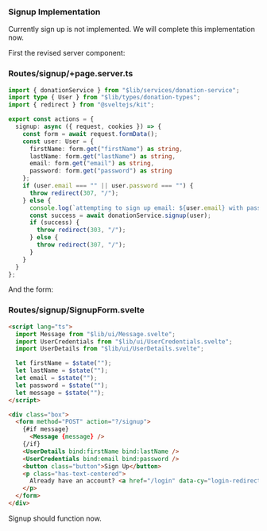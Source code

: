 ### Signup Implementation

Currently sign up is not implemented. We will complete this implementation now.

First the revised server component:

### Routes/signup/+page.server.ts

~~~typescript
import { donationService } from "$lib/services/donation-service";
import type { User } from "$lib/types/donation-types";
import { redirect } from "@sveltejs/kit";

export const actions = {
  signup: async ({ request, cookies }) => {
    const form = await request.formData();
    const user: User = {
      firstName: form.get("firstName") as string,
      lastName: form.get("lastName") as string,
      email: form.get("email") as string,
      password: form.get("password") as string
    };
    if (user.email === "" || user.password === "") {
      throw redirect(307, "/");
    } else {
      console.log(`attempting to sign up email: ${user.email} with password: ${user.password}`);
      const success = await donationService.signup(user);
      if (success) {
        throw redirect(303, "/");
      } else {
        throw redirect(307, "/");
      }
    }
  }
};
~~~

And the form:

### Routes/signup/SignupForm.svelte

~~~html
<script lang="ts">
  import Message from "$lib/ui/Message.svelte";
  import UserCredentials from "$lib/ui/UserCredentials.svelte";
  import UserDetails from "$lib/ui/UserDetails.svelte";

  let firstName = $state("");
  let lastName = $state("");
  let email = $state("");
  let password = $state("");
  let message = $state("");
</script>

<div class="box">
  <form method="POST" action="?/signup">
    {#if message}
      <Message {message} />
    {/if}
    <UserDetails bind:firstName bind:lastName />
    <UserCredentials bind:email bind:password />
    <button class="button">Sign Up</button>
    <p class="has-text-centered">
      Already have an account? <a href="/login" data-cy="login-redirect">Login Here</a>
    </p>
  </form>
</div>
~~~

Signup should function now.
